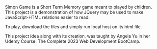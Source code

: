 Simon Game is a Short Term Memory game meant to played by children. This project is a demonstration of how JQuery may be used to make JavaScript-HTML relations easier to read.

To play, download the files and simply run local host on its html file.


This project idea along with its creation, was taught by Angela Yu in her Udemy Course: The Complete 2023 Web Development BootCamp. 
